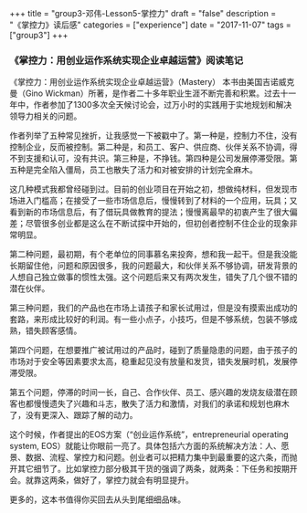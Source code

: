 +++
title = "group3-邓伟-Lesson5-掌控力"
draft = "false"
description = "《掌控力》读后感"
categories = ["experience"]
date = "2017-11-07"
tags =["group3"]
+++

### 《掌控力：用创业运作系统实现企业卓越运营》阅读笔记

《掌控力：用创业运作系统实现企业卓越运营》（Mastery）
本书由美国吉诺威克曼（Gino Wickman）所著，是作者二十多年职业生涯不断完善和积累。过去十一年中，作者参加了1300多次全天候讨论会，过万小时的实践用于实地规划和解决领导力相关的问题。

作者列举了五种常见挫折，让我感觉一下被戳中了。第一种是，控制力不住，没有控制企业，反而被控制。第二种是，和员工、客户、供应商、伙伴关系不协调，得不到支援和认可，没有共识。第三种是，不挣钱。第四种是公司发展停滞受限。第五种是完全陷入僵局，员工也散失了活力和对被安排的计划完全麻木。

这几种模式我都曾经碰到过。目前的创业项目在开始之初，想做纯材料，但发现市场进入门槛高；在接受了一些市场信息后，慢慢转到了材料的一个应用，玩具；又看到新的市场信息后，有了借玩具做教育的提法；慢慢离最早的初衷产生了很大偏差；尽管很多创业都是这么在不断试探中开始的，但初创者控制不住企业的现象非常明显。

第二种问题，最初期，有个老单位的同事慕名来投奔，想和我一起干。但是我没能长期留住他，问题和原因很多，我的问题最大，和伙伴关系不够协调，研发背景的人想自己独立做事的惯性太强。这个问题后来又有两次发生，错失了几个很不错的潜在伙伴。

第三种问题，我们的产品也在市场上请孩子和家长试用过，但是没有摸索出成功的套路，来形成比较好的利润。有一些小点子，小技巧，但是不够系统，包装不够成熟，错失顾客感情。

第四个问题，在想要推广被试用过的产品时，碰到了质量隐患的问题，由于孩子的市场对于安全等因素要求太高，稳重起见没有放量和发货，错失发展时机，发展停滞受限。

第五个问题，停滞的时间一长，自己、合作伙伴、员工、感兴趣的发烧友级潜在顾客也都慢慢遗失了兴趣和斗志，散失了活力和激情，对我们的承诺和规划也麻木了，没有更深入、跟踪了解的动力。

这个时候，作者提出的EOS方案（“创业运作系统”，entrepreneurial operating system, EOS）就能让你眼前一亮了。具体包括六方面的系统解决方法：人、愿景、数据、流程、掌控力和问题。创业者可以把精力集中到最重要的这六条，而抛开其它细节了。比如掌控力部分极其干货的强调了两条，就两条：下任务和按期开会。就靠这两条，做好了，掌控力就会有明显提升。

更多的，这本书值得你买回去从头到尾细细品味。
